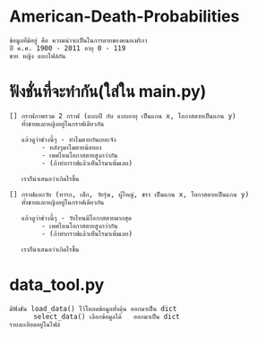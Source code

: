 # American-Death-Probabilities
	ข้อมูลที่มีอยู่ คือ ความน่าจะเป็นในการตายของคนอเมริกา
	ปี ค.ศ. 1900 - 2011 อายุ 0 - 119
	ชาย หญิง แยกไฟล์กัน

# ฟังชั่นที่จะทำกัน(ใส่ใน main.py)
	[] กราฟภาพรวม 2 กราฟ (แบบปี กับ แบบอายุ เป็นแกน x, โอกาสตายเป็นแกน y)
	   ทั้งชายและหญิงอยู่ในกราฟเดียวกัน

	   แล้วดูว่าช่วงนี้ๆ - ทำไมตายกันเยอะจัง 
			- หลังๆมาไมตายน้อยลง
			- เพศไหนโอกาสตายสูงกว่ากัน
			- (ถ้าทำกราฟแล้วเห็นไรมาเพิ่มเลย)
	   
	   เราก็นำเสนอว่าเกิดไรขึ้น

	[] กราฟแยกวัย (ทารก, เด็ก, วัยรุ่น, ผู้ใหญ่, ชรา เป็นแกน x, โอกาสตายเป็นแกน y)
	   ทั้งชายและหญิงอยู่ในกราฟเดียวกัน

	   แล้วดูว่าช่วงนี้ๆ - วัยไหนมีโอกาสตายมากสุด
			- เพศไหนโอกาสตายสูงกว่ากัน
			- (ถ้าทำกราฟแล้วเห็นไรมาเพิ่มเลย)
	   
	   เราก็นำเสนอว่าเกิดไรขึ้น

# data_tool.py
	มีฟังชั่น load_data() ไว้โหลดข้อมูลทั้งดุ้น ออกมาเป็น dict
	      select_data() เลือกข้อมูลได้   ออกมาเป็น dict
	รายละเอียดอยู่ในไฟล์
